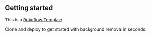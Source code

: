 ## Getting started

This is a [Roboflow Template](https://templates.roboflow.com).

Clone and deploy to get started with background removal in seconds.

